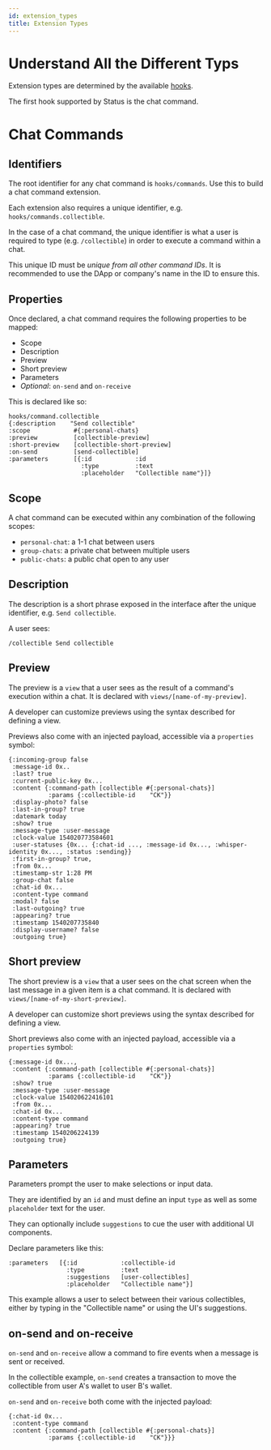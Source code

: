 ```yaml
---
id: extension_types
title: Extension Types
---
```


# Understand All the Different Typs

Extension types are determined by the available [hooks](https://dev-docs.status.im/extensions/concept_hook.html).

The first hook supported by Status is the chat command.

# Chat Commands

## Identifiers

The root identifier for any chat command is `hooks/commands`. Use this to build a chat command extension.

Each extension also requires a unique identifier, e.g. `hooks/commands.collectible`.

In the case of a chat command, the unique identifier is what a user is required to type (e.g. `/collectible`) in order to execute a command within a chat.

This unique ID must be _unique from all other command IDs_. It is recommended to use the DApp or company's name in the ID to ensure this.

## Properties

Once declared, a chat command requires the following properties to be mapped:

- Scope
- Description
- Preview
- Short preview
- Parameters
- _Optional_: `on-send` and `on-receive`

This is declared like so:

```
hooks/command.collectible
{:description    "Send collectible"
:scope            #{:personal-chats}
:preview          [collectible-preview]
:short-preview    [collectible-short-preview]
:on-send          [send-collectible]
:parameters       [{:id            :id
                    :type          :text
                    :placeholder   "Collectible name"}]}
```

## Scope

A chat command can be executed within any combination of the following scopes:

- `personal-chat`: a 1-1 chat between users
- `group-chats`: a private chat between multiple users
- `public-chats`: a public chat open to any user

## Description

The description is a short phrase exposed in the interface after the unique identifier, e.g. `Send collectible`.

A user sees: 

```
/collectible Send collectible
```

## Preview

The preview is a `view` that a user sees as the result of a command's execution within a chat. It is declared with `views/[name-of-my-preview]`.

A developer can customize previews using the syntax described for defining a view.

Previews also come with an injected payload, accessible via a `properties` symbol:

```
{:incoming-group false
 :message-id 0x..
 :last? true
 :current-public-key 0x...
 :content {:command-path [collectible #{:personal-chats}]
           :params {:collectible-id    "CK"}}
 :display-photo? false
 :last-in-group? true
 :datemark today
 :show? true
 :message-type :user-message
 :clock-value 154020773584601
 :user-statuses {0x... {:chat-id ..., :message-id 0x..., :whisper-identity 0x..., :status :sending}}
 :first-in-group? true,
 :from 0x...
 :timestamp-str 1:28 PM
 :group-chat false
 :chat-id 0x...
 :content-type command
 :modal? false
 :last-outgoing? true
 :appearing? true
 :timestamp 1540207735840
 :display-username? false
 :outgoing true}
 ```


## Short preview

The short preview is a `view` that a user sees on the chat screen when the last message in a given item is a chat command. It is declared with `views/[name-of-my-short-preview]`.

A developer can customize short previews using the syntax described for defining a view.

Short previews also come with an injected payload, accessible via a `properties` symbol:

```
{:message-id 0x..., 
 :content {:command-path [collectible #{:personal-chats}]
           :params {:collectible-id    "CK"}}
 :show? true
 :message-type :user-message
 :clock-value 154020622416101
 :from 0x...
 :chat-id 0x...
 :content-type command
 :appearing? true
 :timestamp 1540206224139
 :outgoing true}
 ```

## Parameters

Parameters prompt the user to make selections or input data.

They are identified by an `id` and must define an input `type` as well as some `placeholder` text for the user.

They can optionally include `suggestions` to cue the user with additional UI components.

Declare parameters like this:

```
:parameters   [{:id            :collectible-id
                :type          :text
                :suggestions   [user-collectibles]
                :placeholder   "Collectible name"}]
```

This example allows a user to select between their various collectibles, either by typing in the "Collectible name" or using the UI's suggestions.

## on-send and on-receive

`on-send` and `on-receive` allow a command to fire events when a message is sent or received.

In the collectible example, `on-send` creates a transaction to move the collectible from user A's wallet to user B's wallet.

`on-send` and `on-receive` both come with the injected payload:

```
{:chat-id 0x...     
 :content-type command
 :content {:command-path [collectible #{:personal-chats}]
           :params {:collectible-id    "CK"}}}
```